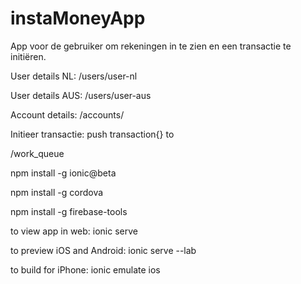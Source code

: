 # instaMoneyApp

App voor de gebruiker om rekeningen in te zien en een transactie te initiëren. 

User details NL:
/users/user-nl

User details AUS:
/users/user-aus

Account details:
/accounts/<account-id>


Initieer transactie:
push transaction{} to

/work_queue


npm install -g ionic@beta

npm install -g cordova

npm install -g firebase-tools


to view app in web:
ionic serve

to preview iOS and Android:
ionic serve --lab

to build for iPhone:
ionic emulate ios


